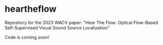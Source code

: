 # heartheflow
Repository for the 2023 WACV paper: "Hear The Flow: Optical Flow-Based Self-Supervised Visual Sound Source Localization"

Code is coming soon!
